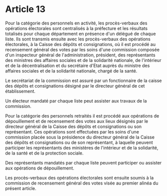 # Article 13

Pour la catégorie des personnels en activité, les procès-verbaux des opérations électorales sont centralisés à la préfecture et les résultats totalisés pour chaque département en présence d'un délégué de chaque liste. Ils sont transmis ensuite avec les procès-verbaux des opérations électorales, à la Caisse des dépôts et consignations, où il est procédé au recensement général des votes par les soins d'une commission composée d'un inspecteur général de l'administration, président, des représentants des ministres des affaires sociales et de la solidarité nationale, de l'intérieur et de la décentralisation et du secrétaire d'Etat auprès du ministre des affaires sociales et de la solidarité nationale, chargé de la santé.

Le secrétariat de la commission est assuré par un fonctionnaire de la caisse des dépôts et consignations désigné par le directeur général de cet établissement.

Un électeur mandaté par chaque liste peut assister aux travaux de la commission.

Pour la catégorie des personnels retraités il est procédé aux opérations de dépouillement et de recensement des votes aux lieux désignés par le directeur général de la Caisse des dépôts et consignations ou son représentant. Ces opérations sont effectuées par les soins d'une commission placée sous la présidence du directeur général de la Caisse des dépôts et consignations ou de son représentant, à laquelle peuvent participer les représentants des ministères de l'intérieur et de la solidarité, de la santé et de la protection sociale.

Des représentants mandatés par chaque liste peuvent participer ou assister aux opérations de dépouillement.

Les procès-verbaux des opérations électorales sont ensuite soumis à la commission de recensement général des votes visée au premier alinéa du présent article.
